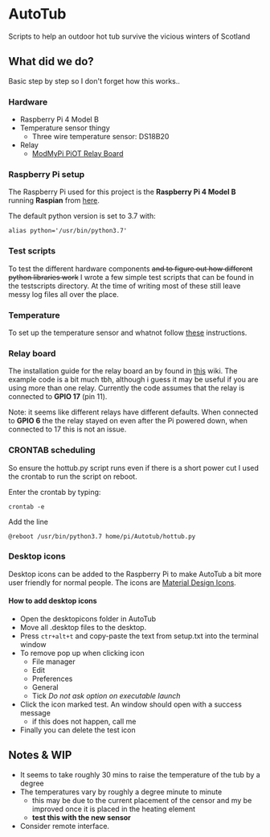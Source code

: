 # AutoTub

Scripts to help an outdoor hot tub survive the vicious winters of Scotland

## What did we do?

Basic step by step so I don't forget how this works..

### Hardware

- Raspberry Pi 4 Model B
- Temperature sensor thingy
  - Three wire temperature sensor: DS18B20
- Relay
  - [ModMyPi PiOT Relay Board](<https://thepihut.com/products/modmypi-piot-relay-board>)

### Raspberry Pi setup

The Raspberry Pi used for this project is the **Raspberry Pi 4 Model B** running **Raspian** from [here](<https://www.raspberrypi.org/downloads/noobs/>).

The default python version is set to 3.7 with:

    alias python='/usr/bin/python3.7'

### Test scripts

To test the different hardware components ~~and to figure out how different python libraries work~~ I wrote a few simple test scripts that can be found in the testscripts directory. At the time of writing most of these still leave messy log files all over the place.

### Temperature

To set up the temperature sensor and whatnot follow [these](<https://bigl.es/ds18b20-temperature-sensor-with-python-raspberry-pi/>) instructions. 

### Relay board

The installation guide for the relay board an by found in [this](<https://github.com/modmypi/PiOT-Relay-Board/wiki>) wiki. The example code is a bit much tbh, although i guess it may be useful if you are using more than one relay. Currently the code assumes that the relay is connected to **GPIO 17** (pin 11).

Note: it seems like different relays have different defaults. When connected to **GPIO 6** the the relay stayed on even after the Pi powered down, when connected to 17 this is not an issue.

### CRONTAB scheduling

So ensure the hottub.py script runs even if there is a short power cut I used the crontab to run the script on reboot.

Enter the crontab by typing:

    crontab -e

Add the line

    @reboot /usr/bin/python3.7 home/pi/Autotub/hottub.py

### Desktop icons

Desktop icons can be added to the Raspberry Pi to make AutoTub a bit more user friendly for normal people.
The icons are [Material Design Icons](https://material.io/resources/icons/?style=baseline).

#### How to  add desktop icons

- Open the desktopicons folder in AutoTub  
- Move all .desktop files to the desktop.
- Press `ctr+alt+t` and copy-paste the text from setup.txt into the terminal window
- To remove pop up when clicking icon
  - File manager
  - Edit
  - Preferences
  - General
  - Tick *Do not ask option on executable launch*
- Click the icon marked test. An window should open with a success message
  - if this does not happen, call me
- Finally you can delete the test icon

## Notes & WIP

- It seems to take roughly 30 mins to raise the temperature of the tub by a degree
- The temperatures vary by roughly a degree minute to minute
  - this may be due to the current placement of the censor and my be improved once it is placed in the heating element
  - **test this with the new sensor**
- Consider remote interface.

